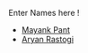 Enter Names here !
- [Mayank Pant](https://github.com/obiwan04kanobi)
- [Aryan Rastogi](https://github.com/Aryan43210)